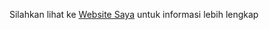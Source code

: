 Silahkan lihat ke
[Website Saya](https://namawebsite.com "https://murrymuryadin-pabweb.000webhostapp.com")
untuk informasi lebih lengkap
